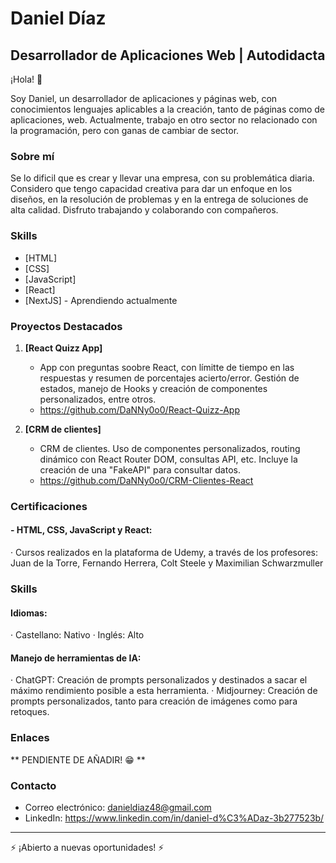 # Daniel Díaz 

## Desarrollador de Aplicaciones Web | Autodidacta

¡Hola! 👋 

Soy Daniel, un desarrollador de aplicaciones y páginas web, con conocimientos lenguajes aplicables a la creación, tanto de páginas como de aplicaciones, web. Actualmente, trabajo en otro sector no relacionado con la programación, pero con ganas de cambiar de sector.

### Sobre mí
Se lo dificil que es crear y llevar una empresa, con su problemática diaria. Considero que tengo capacidad creativa para dar un enfoque en los diseños, en la resolución de problemas y en la entrega de soluciones de alta calidad. Disfruto trabajando y colaborando con compañeros.

### Skills
- [HTML]
- [CSS]
- [JavaScript]
- [React]
- [NextJS] - Aprendiendo actualmente

### Proyectos Destacados

1. **[React Quizz App]**
   - App con preguntas soobre React, con límitte de tiempo en las respuestas y resumen de porcentajes acierto/error. Gestión de estados, manejo de Hooks y creación de componentes personalizados, entre otros.
   - https://github.com/DaNNy0o0/React-Quizz-App

2. **[CRM de clientes]**
   - CRM de clientes. Uso de componentes personalizados, routing dinámico con React Router DOM, consultas API, etc. Incluye la creación de una "FakeAPI" para consultar datos.
   - https://github.com/DaNNy0o0/CRM-Clientes-React

### Certificaciones 
#### - HTML, CSS, JavaScript y React: 
·  Cursos realizados en la plataforma de Udemy, a través de los profesores: Juan de la Torre, Fernando Herrera, Colt Steele y Maximilian Schwarzmuller

### Skills
#### Idiomas:
· Castellano: Nativo
· Inglés: Alto

#### Manejo de herramientas de IA:
· ChatGPT: Creación de prompts personalizados y destinados a sacar el máximo rendimiento posible a esta herramienta.
· Midjourney: Creación de prompts personalizados, tanto para creación de imágenes como para retoques.

### Enlaces
** PENDIENTE DE AÑADIR! 😁 **

### Contacto
- Correo electrónico: danieldiaz48@gmail.com
- LinkedIn: https://www.linkedin.com/in/daniel-d%C3%ADaz-3b277523b/

---

⚡ ¡Abierto a nuevas oportunidades! ⚡
